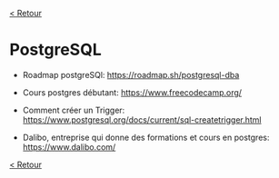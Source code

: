 [< Retour](../README.md)
# PostgreSQL

- Roadmap postgreSQl:
https://roadmap.sh/postgresql-dba

- Cours postgres débutant:
https://www.freecodecamp.org/

- Comment créer un Trigger:
https://www.postgresql.org/docs/current/sql-createtrigger.html

- Dalibo, entreprise qui donne des formations et cours en postgres:
https://www.dalibo.com/

[< Retour](../README.md)